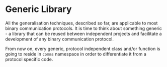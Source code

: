 # Generic Library

All the generalisation techniques, described so far, are applicable to most
binary communication protocols. It is time to think about something generic - 
a library that can be reused between independent projects and facilitate a
development of any binary communication protocol.

From now on, every generic, protocol independent class and/or function
is going to reside in `comms` namespace in order to differentiate it from a
protocol specific code.
